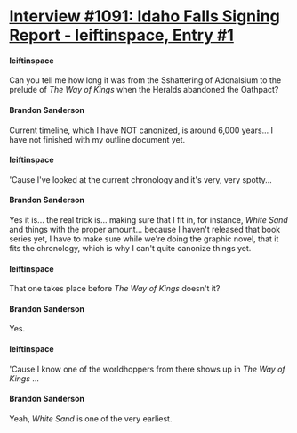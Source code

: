 # [Interview #1091: Idaho Falls Signing Report - leiftinspace, Entry #1](https://www.theoryland.com/intvmain.php?i=1091#1)

#### leiftinspace

Can you tell me how long it was from the Sshattering of Adonalsium to the prelude of
*The Way of Kings*
when the Heralds abandoned the Oathpact?

#### Brandon Sanderson

Current timeline, which I have NOT canonized, is around 6,000 years... I have not finished with my outline document yet.

#### leiftinspace

'Cause I've looked at the current chronology and it's very, very spotty...

#### Brandon Sanderson

Yes it is... the real trick is... making sure that I fit in, for instance,
*White Sand*
and things with the proper amount... because I haven't released that book series yet, I have to make sure while we're doing the graphic novel, that it fits the chronology, which is why I can't quite canonize things yet.

#### leiftinspace

That one takes place before
*The Way of Kings*
doesn't it?

#### Brandon Sanderson

Yes.

#### leiftinspace

'Cause I know one of the worldhoppers from there shows up in
*The Way of Kings*
...

#### Brandon Sanderson

Yeah,
*White Sand*
is one of the very earliest.


